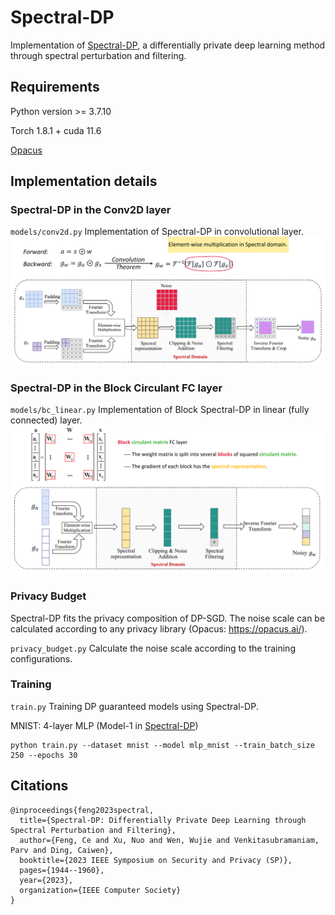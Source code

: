 # Spectral-DP
Implementation of [Spectral-DP](https://arxiv.org/pdf/2307.13231), a differentially private deep learning method through spectral perturbation and filtering.
## Requirements
Python version >= 3.7.10

Torch 1.8.1 + cuda 11.6

[Opacus](https://opacus.ai/)

## Implementation details
### Spectral-DP in the Conv2D layer
`models/conv2d.py` 
Implementation of Spectral-DP in convolutional layer.
![Spectral-DP in Conv2D layer](images/SpectralDP-Conv.png)


### Spectral-DP in the Block Circulant FC layer 
`models/bc_linear.py`
Implementation of Block Spectral-DP in linear (fully connected) layer.
![Spectral-DP in BC-FC layer](images/SpectralDP-FC.png)


### Privacy Budget
Spectral-DP fits the privacy composition of DP-SGD.
The noise scale can be calculated according to any privacy library (Opacus: https://opacus.ai/).

`privacy_budget.py`
Calculate the noise scale according to the training configurations.

### Training
`train.py`
Training DP guaranteed models using Spectral-DP.

MNIST: 4-layer MLP (Model-1 in [Spectral-DP](https://arxiv.org/pdf/2307.13231))

```
python train.py --dataset mnist --model mlp_mnist --train_batch_size 250 --epochs 30
```

## Citations
```
@inproceedings{feng2023spectral,
  title={Spectral-DP: Differentially Private Deep Learning through Spectral Perturbation and Filtering},
  author={Feng, Ce and Xu, Nuo and Wen, Wujie and Venkitasubramaniam, Parv and Ding, Caiwen},
  booktitle={2023 IEEE Symposium on Security and Privacy (SP)},
  pages={1944--1960},
  year={2023},
  organization={IEEE Computer Society}
}
```